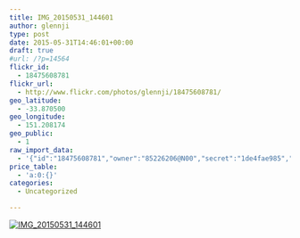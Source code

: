 ```yaml
---
title: IMG_20150531_144601
author: glennji
type: post
date: 2015-05-31T14:46:01+00:00
draft: true
#url: /?p=14564
flickr_id:
  - 18475608781
flickr_url:
  - http://www.flickr.com/photos/glennji/18475608781/
geo_latitude:
  - -33.870500
geo_longitude:
  - 151.208174
geo_public:
  - 1
raw_import_data:
  - '{"id":"18475608781","owner":"85226206@N00","secret":"1de4fae985","server":"255","farm":1,"title":"IMG_20150531_144601","ispublic":0,"isfriend":0,"isfamily":0,"description":{"_content":""},"dateupload":"1433469339","lastupdate":"1433469347","datetaken":"2015-05-31 14:46:01","datetakengranularity":"0","datetakenunknown":"0","ownername":"glennji","tags":"","machine_tags":"","originalsecret":"4a0431b524","originalformat":"jpg","latitude":"-33.870500","longitude":"151.208174","accuracy":"16","context":0,"place_id":"xln72MdWULghgrhJ","woeid":"7225613","geo_is_family":0,"geo_is_friend":0,"geo_is_contact":0,"geo_is_public":0,"media":"photo","media_status":"ready","url_o":"https://farm1.staticflickr.com/255/18475608781_4a0431b524_o.jpg","height_o":"1944","width_o":"2592"}'
price_table:
  - 'a:0:{}'
categories:
  - Uncategorized

---
```

<p class="flickr-image">
  <a href="http://www.flickr.com/photos/glennji/18475608781/" class="flickr-link"><img src="http://i2.wp.com/glennji.com/wp-content/uploads/2015/06/18475608781_4a0431b524_o.jpg?fit=1024%2C1024" width="" height="" alt="IMG_20150531_144601" class="keyring-img" /></a>
</p>
